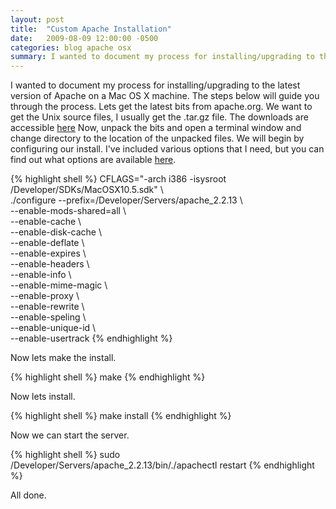 ```yaml
---
layout: post
title:  "Custom Apache Installation"
date:   2009-08-09 12:00:00 -0500
categories: blog apache osx
summary: I wanted to document my process for installing/upgrading to the latest version of Apache on a Mac OS X machine.
---
```

I wanted to document my process for installing/upgrading to the latest version of Apache on a Mac OS X machine.  The steps below will guide you through the process. Lets get the latest bits from apache.org.  We want to get the Unix source files, I usually get the .tar.gz file.  The downloads are accessible [here](http://httpd.apache.org/download.cgi) Now, unpack the bits and open a terminal window and change directory to the location of the unpacked files.  We will begin by configuring our install.  I've included various options that I need, but you can find out what options are available [here](http://httpd.apache.org/docs/2.2/programs/configure.html).

{% highlight shell %}
CFLAGS="-arch i386 -isysroot /Developer/SDKs/MacOSX10.5.sdk" \  
./configure --prefix=/Developer/Servers/apache_2.2.13 \  
--enable-mods-shared=all \  
--enable-cache \  
--enable-disk-cache \  
--enable-deflate \  
--enable-expires \  
--enable-headers \  
--enable-info \  
--enable-mime-magic \  
--enable-proxy \  
--enable-rewrite \  
--enable-speling \  
--enable-unique-id \  
--enable-usertrack
{% endhighlight %}

Now lets make the install.

{% highlight shell %}
make
{% endhighlight %}

Now lets install.

{% highlight shell %}
make install
{% endhighlight %}

Now we can start the server.

{% highlight shell %}
sudo /Developer/Servers/apache_2.2.13/bin/./apachectl restart
{% endhighlight %}

All done.
